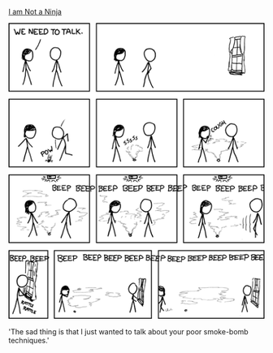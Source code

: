 [I am Not a Ninja](https://xkcd.com/486)

![I am Not a Ninja](./random_comic.png)

'The sad thing is that I just wanted to talk about your poor smoke-bomb techniques.'


